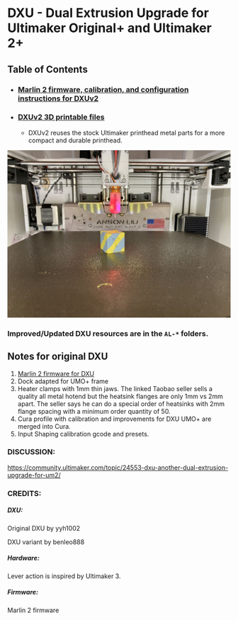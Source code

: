# DXU - Dual Extrusion Upgrade for Ultimaker Original+ and Ultimaker 2+

## Table of Contents

- ### [Marlin 2 firmware, calibration, and configuration instructions for DXUv2](https://github.com/ansonl/DXU/blob/master/Firmware/README.md) 

- ### [DXUv2 3D printable files](https://github.com/ansonl/DXU/tree/master/AL-DXUv2)

  - DXUv2 reuses the stock Ultimaker printhead metal parts for a more compact and durable printhead.

![DXU front](gallery/DXU-front.JPG)

### Improved/Updated DXU resources are in the `AL-*` folders. 

## Notes for original DXU

1. [Marlin 2 firmware for DXU](https://github.com/ansonl/Marlin-DXU)
2. Dock adapted for UMO+ frame
3. Heater clamps with 1mm thin jaws. The linked Taobao seller sells a quality all metal hotend but the heatsink flanges are only 1mm vs 2mm apart. The seller says he can do a special order of heatsinks with 2mm flange spacing with a minimum order quantity of 50. 
4. Cura profile with calibration and improvements for DXU UMO+ are merged into Cura. 
5. Input Shaping calibration gcode and presets. 

### DISCUSSION:
https://community.ultimaker.com/topic/24553-dxu-another-dual-extrusion-upgrade-for-um2/

### CREDITS:

##### DXU:  
Original DXU by yyh1002

DXU variant by benleo888
##### Hardware:  
Lever action is inspired by Ultimaker 3.   
##### Firmware:   
Marlin 2 firmware
